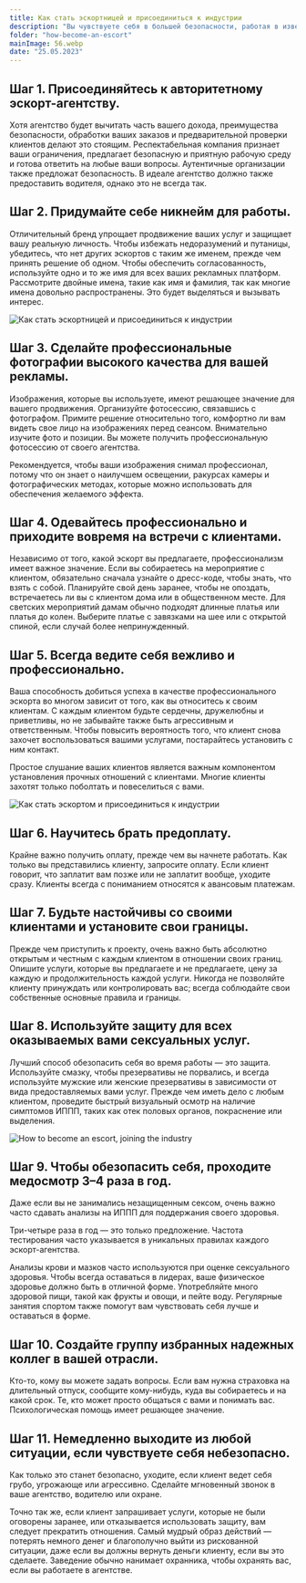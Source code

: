 ```yaml
---
title: Как стать эскортницей и присоединиться к индустрии
description: "Вы чувствуете себя в большей безопасности, работая в известной эскорт-компании, чем в одиночку. Поговорите с несколькими организациями. Обратите внимание на условия каждого предложения. Ознакомьтесь с отзывами о каждом и выберите к какому из них пойти на кастинг."
folder: "how-become-an-escort"
mainImage: 56.webp
date: "25.05.2023"
---
```


## Шаг 1. Присоединяйтесь к авторитетному эскорт-агентству.

Хотя агентство будет вычитать часть вашего дохода, преимущества безопасности, обработки ваших заказов и предварительной проверки клиентов делают это стоящим. Респектабельная компания признает ваши ограничения, предлагает безопасную и приятную рабочую среду и готова ответить на любые ваши вопросы. Аутентичные организации также предложат безопасность. В идеале агентство должно также предоставить водителя, однако это не всегда так.

## Шаг 2. Придумайте себе никнейм для работы.

Отличительный бренд упрощает продвижение ваших услуг и защищает вашу реальную личность. Чтобы избежать недоразумений и путаницы, убедитесь, что нет других эскортов с таким же именем, прежде чем принять решение об одном. Чтобы обеспечить согласованность, используйте одно и то же имя для всех ваших рекламных платформ. Рассмотрите двойные имена, такие как имя и фамилия, так как многие имена довольно распространены. Это будет выделяться и вызывать интерес.

![Как стать эскортницей и присоединиться к индустрии](/assets/img/media/how-become-an-escort/56.webp "Как стать эскортницей в Дубае и присоединиться к индустрии")

## Шаг 3. Сделайте профессиональные фотографии высокого качества для вашей рекламы.

Изображения, которые вы используете, имеют решающее значение для вашего продвижения. Организуйте фотосессию, связавшись с фотографом. Примите решение относительно того, комфортно ли вам видеть свое лицо на изображениях перед сеансом. Внимательно изучите фото и позиции. Вы можете получить профессиональную фотосессию от своего агентства.

Рекомендуется, чтобы ваши изображения снимал профессионал, потому что он знает о наилучшем освещении, ракурсах камеры и фотографических методах, которые можно использовать для обеспечения желаемого эффекта.

## Шаг 4. Одевайтесь профессионально и приходите вовремя на встречи с клиентами.

Независимо от того, какой эскорт вы предлагаете, профессионализм имеет важное значение. Если вы собираетесь на мероприятие с клиентом, обязательно сначала узнайте о дресс-коде, чтобы знать, что взять с собой. Планируйте свой день заранее, чтобы не опоздать, встречаетесь ли вы с клиентом дома или в общественном месте. Для светских мероприятий дамам обычно подходят длинные платья или платья до колен. Выберите платье с завязками на шее или с открытой спиной, если случай более непринужденный.

## Шаг 5. Всегда ведите себя вежливо и профессионально.

Ваша способность добиться успеха в качестве профессионального эскорта во многом зависит от того, как вы относитесь к своим клиентам. С каждым клиентом будьте сердечны, дружелюбны и приветливы, но не забывайте также быть агрессивным и ответственным. Чтобы повысить вероятность того, что клиент снова захочет воспользоваться вашими услугами, постарайтесь установить с ним контакт.

Простое слушание ваших клиентов является важным компонентом установления прочных отношений с клиентами. Многие клиенты захотят только поболтать и повеселиться с вами.

![Как стать эскортом и присоединиться к индустрии](/assets/img/media/how-become-an-escort/67.webp "Как стать эскортом в Дубае и присоединиться к индустрии")

## Шаг 6. Научитесь брать предоплату.

Крайне важно получить оплату, прежде чем вы начнете работать. Как только вы представились клиенту, запросите оплату. Если клиент говорит, что заплатит вам позже или не заплатит вообще, уходите сразу. Клиенты всегда с пониманием относятся к авансовым платежам.

## Шаг 7. Будьте настойчивы со своими клиентами и установите свои границы.

Прежде чем приступить к проекту, очень важно быть абсолютно открытым и честным с каждым клиентом в отношении своих границ. Опишите услуги, которые вы предлагаете и не предлагаете, цену за каждую и продолжительность каждой услуги. Никогда не позволяйте клиенту принуждать или контролировать вас; всегда соблюдайте свои собственные основные правила и границы.

## Шаг 8. Используйте защиту для всех оказываемых вами сексуальных услуг.

Лучший способ обезопасить себя во время работы — это защита. Используйте смазку, чтобы презервативы не порвались, и всегда используйте мужские или женские презервативы в зависимости от вида предоставляемых вами услуг. Прежде чем иметь дело с любым клиентом, проведите быстрый визуальный осмотр на наличие симптомов ИППП, таких как отек половых органов, покраснение или выделения.

![How to become an escort, joining the industry](/assets/img/media/how-become-an-escort/89.webp)

## Шаг 9. Чтобы обезопасить себя, проходите медосмотр 3–4 раза в год.

Даже если вы не занимались незащищенным сексом, очень важно часто сдавать анализы на ИППП для поддержания своего здоровья.

Три-четыре раза в год — это только предложение. Частота тестирования часто указывается в уникальных правилах каждого эскорт-агентства.

Анализы крови и мазков часто используются при оценке сексуального здоровья. Чтобы всегда оставаться в лидерах, ваше физическое здоровье должно быть в отличной форме. Употребляйте много здоровой пищи, такой как фрукты и овощи, и пейте воду. Регулярные занятия спортом также помогут вам чувствовать себя лучше и оставаться в форме.

## Шаг 10. Создайте группу избранных надежных коллег в вашей отрасли.

Кто-то, кому вы можете задать вопросы. Если вам нужна страховка на длительный отпуск, сообщите кому-нибудь, куда вы собираетесь и на какой срок. Те, кто может просто общаться с вами и понимать вас. Психологическая помощь имеет решающее значение.

## Шаг 11. Немедленно выходите из любой ситуации, если чувствуете себя небезопасно.

Как только это станет безопасно, уходите, если клиент ведет себя грубо, угрожающе или агрессивно. Сделайте мгновенный звонок в ваше агентство, водителю или охране.

Точно так же, если клиент запрашивает услуги, которые не были оговорены заранее, или отказывается использовать защиту, вам следует прекратить отношения. Самый мудрый образ действий — потерять немного денег и благополучно выйти из рискованной ситуации, даже если вы должны вернуть деньги клиенту, если вы это сделаете. Заведение обычно нанимает охранника, чтобы охранять вас, если вы работаете в агентстве.